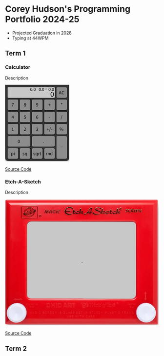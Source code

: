 # Corey Hudson's Programming Portfolio 2024-25
* Projected Graduation in 2028
* Typing at 44WPM
## Term 1
### Calculator

Description

![Running App](https://github.com/9710464/programmingportfolio/blob/main/images/calculator.png?raw=true)

[Source Code](https://github.com/9710464/programmingportfolio/tree/main/src/term1/CalculatorApp)

### Etch-A-Sketch

Description

![Running App](https://github.com/9710464/programmingportfolio/blob/main/images/etchsketch.png?raw=true)

[Source Code](https://github.com/9710464/programmingportfolio/tree/main/src/term1/EtchASketch)
## Term 2
